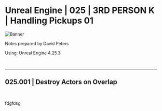 # Unreal Engine | 025 | 3RD PERSON K | Handling Pickups 01

![Banner](https://user-images.githubusercontent.com/36719180/93958681-1a422980-fdab-11ea-8c2b-e665e08294da.png)


Notes prepared by David Peters

Using: Unreal Engine 4.25.3 

<br>

---

## 025.001 | Destroy Actors on Overlap

<br>

fdgfdsg
